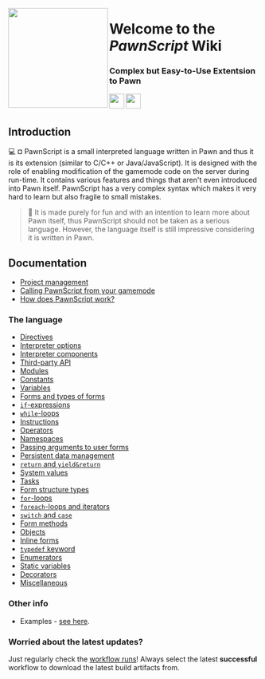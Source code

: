 <p align="left">
  <img height="200" align="left" src="https://cdn.discordapp.com/attachments/1130879376423145522/1134837198336819240/chess-game-piece-clipart-design-illustration-free-png.png">
</p>
<h1 align = "left">Welcome to the <i><b>PawnScript</b></i> Wiki</h1>
<h3 align = "left">
  Complex but Easy-to-Use Extentsion to Pawn
</h3>
<img height="30" align="left" src="https://cdn.discordapp.com/attachments/1130879376423145522/1134843345462636665/brace_product.png">
<img height="30" align="left" href="https://sa-mp.com" src="https://cdn.discordapp.com/attachments/1130879376423145522/1134843694487441438/brace_samp.png">

<br></br>

## Introduction
:computer: ¤ PawnScript is a small interpreted language written in Pawn and thus it is its extension (similar to C/C++ or Java/JavaScript). It is designed with the role of enabling modification of the gamemode code on the server during run-time. It contains various features and things that aren't even introduced into Pawn itself. PawnScript has a very complex syntax which makes it very hard to learn but also fragile to small mistakes.


> :paperclip: It is made purely for fun and with an intention to learn more about Pawn itself, thus PawnScript should not be taken as a serious language. However, the language itself is still impressive considering it is written in Pawn.

## Documentation

- [Project management](doc/proj.md)
- [Calling PawnScript from your gamemode](doc/pawn.md)
- [How does PawnScript work?](doc/how.md)

### The language

- [Directives](doc/directives.md)
- [Interpreter options](doc/options.md)
- [Interpreter components](doc/components.md)
- [Third-party API](doc/api.md)
- [Modules](doc/modules.md)
- [Constants](doc/const.md)
- [Variables](doc/vars.md)
- [Forms and types of forms](doc/forms.md)
- [`if`-expressions](doc/if.md)
- [`while`-loops](doc/while.md)
- [Instructions](doc/instruct.md)
- [Operators](doc/oper.md)
- [Namespaces](doc/namespace.md)
- [Passing arguments to user forms](doc/userargs.md)
- [Persistent data management](doc/persistent.md)
- [`return` and `yield&return`](doc/return.md)
- [System values](doc/sysval.md)
- [Tasks](doc/tasks.md)
- [Form structure types](doc/struct.md)
- [`for`-loops](doc/for.md)
- [`foreach`-loops and iterators](doc/foreach.md)
- [`switch` and `case`](doc/switch.md)
- [Form methods](doc/methods.md)
- [Objects](doc/obj.md)
- [Inline forms](doc/inline.md)
- [`typedef` keyword](doc/typedef.md)
- [Enumerators](doc/enum.md)
- [Static variables](doc/static.md)
- [Decorators](doc/decorators.md)
- [Miscellaneous](doc/misc.md)

### Other info

- Examples - [see here](doc/dpp_example.md).


### Worried about the latest updates?

Just regularly check the [workflow runs](https://github.com/bracetm/pawnscript/actions)! Always select the latest **successful** workflow to download the latest build artifacts from.